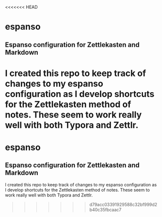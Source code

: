 <<<<<<< HEAD
# espanso
## Espanso configuration for Zettlekasten and Markdown  
I created this repo to keep track of changes to my espanso configuration as I develop shortcuts for the Zettlekasten method of notes. These seem to work really well with both Typora and Zettlr.
=======

# espanso
## Espanso configuration for Zettlekasten and Markdown  
I created this repo to keep track of changes to my espanso configuration as I develop shortcuts for the Zettlekasten method of notes. These seem to work really well with both Typora and Zettlr.

>>>>>>> d79acc03391929588c32bf999d2b40c35fbcaac7
